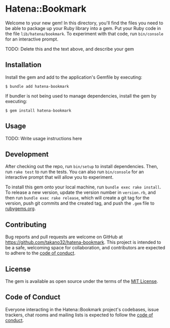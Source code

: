 # Hatena::Bookmark

Welcome to your new gem! In this directory, you'll find the files you need to be able to package up your Ruby library into a gem. Put your Ruby code in the file `lib/hatena/bookmark`. To experiment with that code, run `bin/console` for an interactive prompt.

TODO: Delete this and the text above, and describe your gem

## Installation

Install the gem and add to the application's Gemfile by executing:

    $ bundle add hatena-bookmark

If bundler is not being used to manage dependencies, install the gem by executing:

    $ gem install hatena-bookmark

## Usage

TODO: Write usage instructions here

## Development

After checking out the repo, run `bin/setup` to install dependencies. Then, run `rake test` to run the tests. You can also run `bin/console` for an interactive prompt that will allow you to experiment.

To install this gem onto your local machine, run `bundle exec rake install`. To release a new version, update the version number in `version.rb`, and then run `bundle exec rake release`, which will create a git tag for the version, push git commits and the created tag, and push the `.gem` file to [rubygems.org](https://rubygems.org).

## Contributing

Bug reports and pull requests are welcome on GitHub at https://github.com/takano32/hatena-bookmark. This project is intended to be a safe, welcoming space for collaboration, and contributors are expected to adhere to the [code of conduct](https://github.com/takano32/hatena-bookmark/blob/master/CODE_OF_CONDUCT.md).

## License

The gem is available as open source under the terms of the [MIT License](https://opensource.org/licenses/MIT).

## Code of Conduct

Everyone interacting in the Hatena::Bookmark project's codebases, issue trackers, chat rooms and mailing lists is expected to follow the [code of conduct](https://github.com/takano32/hatena-bookmark/blob/master/CODE_OF_CONDUCT.md).
